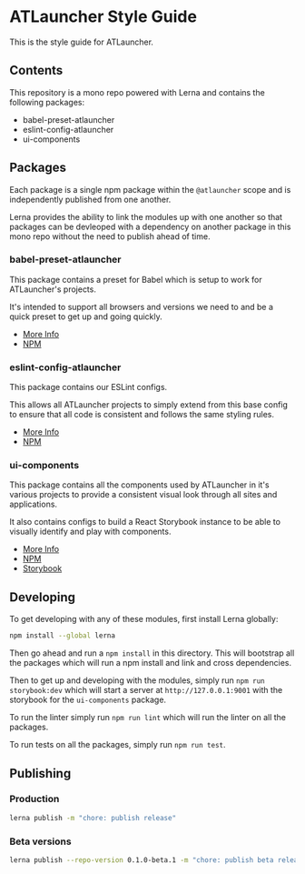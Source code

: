 # ATLauncher Style Guide
This is the style guide for ATLauncher.

## Contents
This repository is a mono repo powered with Lerna and contains the following packages:

 - babel-preset-atlauncher
 - eslint-config-atlauncher
 - ui-components

## Packages
Each package is a single npm package within the `@atlauncher` scope and is independently published from one another.

Lerna provides the ability to link the modules up with one another so that packages can be devleoped with a
dependency on another package in this mono repo without the need to publish ahead of time.

### babel-preset-atlauncher
This package contains a preset for Babel which is setup to work for ATLauncher's projects.

It's intended to support all browsers and versions we need to and be a quick preset to get up and going quickly.

- [More Info](https://github.com/ATLauncher/style-guide/blob/master/babel-present-atlauncher/README.md)
- [NPM](https://www.npmjs.com/package/@atlauncher/babel-present-atlauncher)

### eslint-config-atlauncher
This package contains our ESLint configs.

This allows all ATLauncher projects to simply extend from this base config to ensure that all code is consistent and
follows the same styling rules.

- [More Info](https://github.com/ATLauncher/style-guide/blob/master/eslint-config-atlauncher/README.md)
- [NPM](https://www.npmjs.com/package/@atlauncher/eslint-config-atlauncher)

### ui-components
This package contains all the components used by ATLauncher in it's various projects to provide a consistent visual
look through all sites and applications.

It also contains configs to build a React Storybook instance to be able to visually identify and play with components.

- [More Info](https://github.com/ATLauncher/style-guide/blob/master/ui-components/README.md)
- [NPM](https://www.npmjs.com/package/@atlauncher/ui-components)
- [Storybook](https://atlauncher.github.io/style-guide/)

## Developing
To get developing with any of these modules, first install Lerna globally:

```bash
npm install --global lerna
```

Then go ahead and run a `npm install` in this directory. This will bootstrap all the packages which will run a npm
install and link and cross dependencies.

Then to get up and developing with the modules, simply run `npm run storybook:dev` which will start a server at
`http://127.0.0.1:9001` with the storybook for the `ui-components` package.

To run the linter simply run `npm run lint` which will run the linter on all the packages.

To run tests on all the packages, simply run `npm run test`.

## Publishing
### Production
```bash
lerna publish -m "chore: publish release"
```

### Beta versions
```bash
lerna publish --repo-version 0.1.0-beta.1 -m "chore: publish beta release" --npm-tag=next
```
